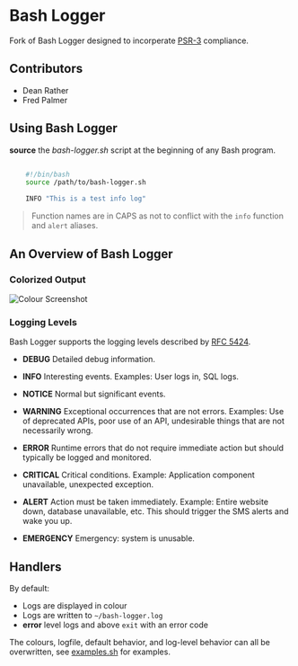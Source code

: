 # Bash Logger

Fork of Bash Logger designed to incorperate [PSR-3](http://www.php-fig.org/psr/psr-3/) compliance.

## Contributors

- Dean Rather
- Fred Palmer

## Using Bash Logger

**source** the *bash-logger.sh* script at the beginning of any Bash program.

``` bash

    #!/bin/bash
    source /path/to/bash-logger.sh

    INFO "This is a test info log"

```

> Function names are in CAPS as not to conflict with the `info` function and `alert` aliases.

## An Overview of Bash Logger

### Colorized Output

![Colour Screenshot](http://i.imgur.com/xnXp8VQ.png)

### Logging Levels

Bash Logger supports the logging levels described by [RFC 5424](http://tools.ietf.org/html/rfc5424).

- **DEBUG** Detailed debug information.

- **INFO** Interesting events. Examples: User logs in, SQL logs.

- **NOTICE** Normal but significant events.

- **WARNING** Exceptional occurrences that are not errors. Examples:
  Use of deprecated APIs, poor use of an API, undesirable things that are not
  necessarily wrong.

- **ERROR** Runtime errors that do not require immediate action but
  should typically be logged and monitored.

- **CRITICAL** Critical conditions. Example: Application component
  unavailable, unexpected exception.

- **ALERT** Action must be taken immediately. Example: Entire website
  down, database unavailable, etc. This should trigger the SMS alerts and wake
  you up.

- **EMERGENCY** Emergency: system is unusable.

## Handlers

By default:
- Logs are displayed in colour
- Logs are written to `~/bash-logger.log`
- **error** level logs and above `exit` with an error code

The colours, logfile, default behavior, and log-level behavior can all be overwritten, see [examples.sh](examples.sh) for examples.
